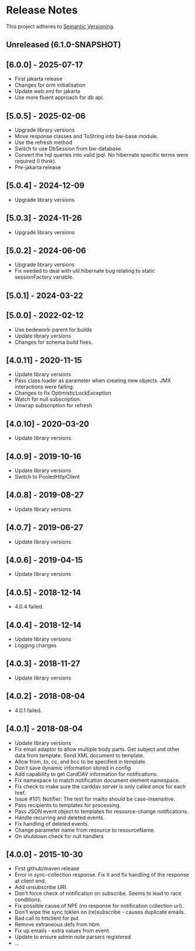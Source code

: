 # Release Notes

This project adheres to [Semantic Versioning](https://semver.org/spec/v2.0.0.html).

## Unreleased (6.1.0-SNAPSHOT)

## [6.0.0] - 2025-07-17
* First jakarta release
* Changes for orm initialisation
* Update web.xml for jakarta
* Use more fluent approach for db api.

## [5.0.5] - 2025-02-06
* Upgrade library versions
* Move response classes and ToString into bw-base module.
* Use the refresh method
* Switch to use DbSession from bw-database.
* Convert the hql queries into valid jpql. No hibernate specific terms were required (I think).
* Pre-jakarta release

## [5.0.4] - 2024-12-09
* Upgrade library versions

## [5.0.3] - 2024-11-26
* Upgrade library versions

## [5.0.2] - 2024-06-06
* Upgrade library versions
* Fix needed to deal with util.hibernate bug relating to static sessionFactory variable.

## [5.0.1] - 2024-03-22

## [5.0.0] - 2022-02-12
* Use bedework-parent for builds
* Update library versions
* Changes for schema build fixes.

## [4.0.11] - 2020-11-15
* Update library versions
* Pass class loader as parameter when creating new objects. JMX interactions were failing.
* Changes to fix OptimisticLockException
* Watch for null subscription.
* Unwrap subscription for refresh

## [4.0.10] - 2020-03-20
* Update library versions

## [4.0.9] - 2019-10-16
* Update library versions
* Switch to PooledHttpClient

## [4.0.8] - 2019-08-27
* Update library versions

## [4.0.7] - 2019-06-27
* Update library versions

## [4.0.6] - 2019-04-15
* Update library versions

## [4.0.5] - 2018-12-14
* 4.0.4 failed.

## [4.0.4] - 2018-12-14
* Update library versions
* Logging changes

## [4.0.3] - 2018-11-27
* Update library versions

## [4.0.2] - 2018-08-04
* 4.0.1 failed.

## [4.0.1] - 2018-08-04
* Update library versions
* Fix email adaptor to allow multiple body parts. Get subject and other data from template. Send XML document to template.
* Allow from, to, cc, and bcc to be specified in template.
* Don't save dynamic information stored in config
* Add capability to get CardDAV information for notifications.
* Fix namespace to match notification document element namespace.
* Fix check to make sure the carddav server is only called once for each href.
* Issue #101: Notifier: The test for mailto should be case-insensitive.
* Pass recipients to templates for processing.
* Pass JSON event object to templates for resource-change notifications.
* Handle recurring and deleted events.
* Fix handling of deleted events.
* Change parameter name from resource to resourceName.
* On shutdown check for null handlers

## [4.0.0] - 2015-10-30
* First github/maven release
* Error in sync-collection response. Fix it and fix handling of the response at client end. 
* Add unsubscribe URI.
* Don't force check of notification on subscribe. Seems to lead to race conditions.
* Fix possible cause of NPE (no response for notification collection url).
* Don't wipe the sync toklen on (re)subscribe - causes duplicate emails.
* Bad call to httclient for put
* Remove extraneous defs from hbm
* Fix up emails - extra values from event.
* Update to ensure admin note parsers registered
* ...
